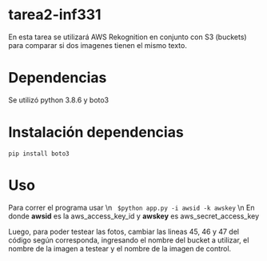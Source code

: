 # tarea2-inf331
En esta tarea se utilizará AWS Rekognition en conjunto con S3 (buckets) para comparar si dos imagenes tienen el mismo texto.

# Dependencias
Se utilizó python 3.8.6 y boto3

# Instalación dependencias

``` pip install boto3 ```

# Uso
Para correr el programa usar \n
``` $python app.py -i awsid -k awskey``` \n
En donde **awsid** es la aws_access_key_id y **awskey** es aws_secret_access_key

Luego, para poder testear las fotos, cambiar las lineas 45, 46 y 47 del código según corresponda, ingresando el nombre del bucket a utilizar, el nombre de la imagen a testear y el nombre de la imagen de control.
